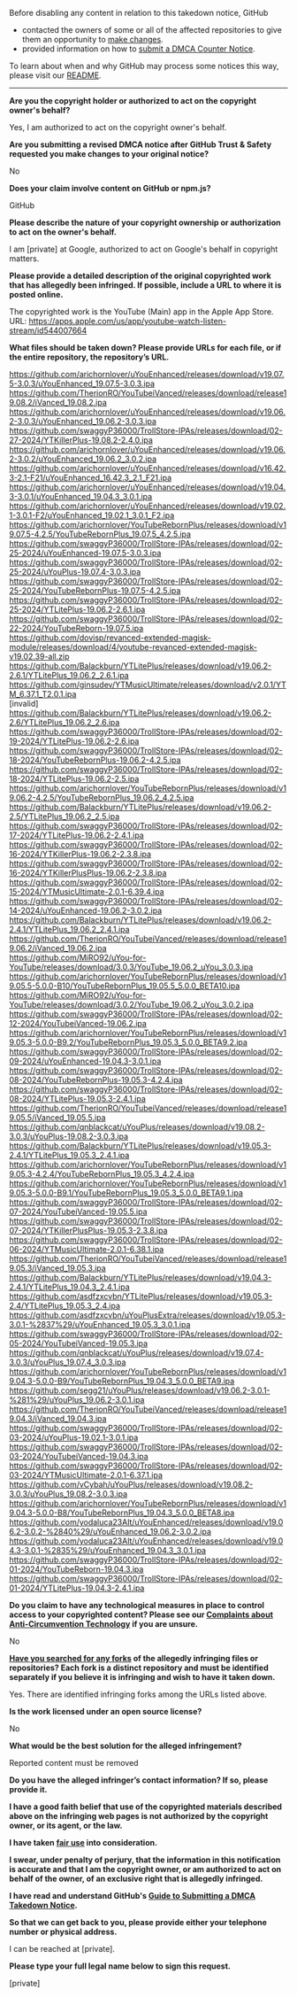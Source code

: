 Before disabling any content in relation to this takedown notice, GitHub
- contacted the owners of some or all of the affected repositories to give them an opportunity to [make changes](https://docs.github.com/en/github/site-policy/dmca-takedown-policy#a-how-does-this-actually-work).
- provided information on how to [submit a DMCA Counter Notice](https://docs.github.com/en/articles/guide-to-submitting-a-dmca-counter-notice).

To learn about when and why GitHub may process some notices this way, please visit our [README](https://github.com/github/dmca/blob/master/README.md#anatomy-of-a-takedown-notice).

---

**Are you the copyright holder or authorized to act on the copyright owner's behalf?**  
  
Yes, I am authorized to act on the copyright owner's behalf.  
  
**Are you submitting a revised DMCA notice after GitHub Trust & Safety requested you make changes to your original notice?**  
  
No  
  
**Does your claim involve content on GitHub or npm.js?**  
  
GitHub  
  
**Please describe the nature of your copyright ownership or authorization to act on the owner's behalf.**  
  
I am [private] at Google, authorized to act on Google's behalf in copyright matters.  
  
**Please provide a detailed description of the original copyrighted work that has allegedly been infringed. If possible, include a URL to where it is posted online.**  
  
The copyrighted work is the YouTube (Main) app in the Apple App Store.    
URL: https://apps.apple.com/us/app/youtube-watch-listen-stream/id544007664  
  
**What files should be taken down? Please provide URLs for each file, or if the entire repository, the repository’s URL.**  
  
https://github.com/arichornlover/uYouEnhanced/releases/download/v19.07.5-3.0.3/uYouEnhanced_19.07.5-3.0.3.ipa  
https://github.com/TherionRO/YouTubeiVanced/releases/download/release19.08.2/iVanced_19.08.2.ipa  
https://github.com/arichornlover/uYouEnhanced/releases/download/v19.06.2-3.0.3/uYouEnhanced_19.06.2-3.0.3.ipa  
https://github.com/swaggyP36000/TrollStore-IPAs/releases/download/02-27-2024/YTKillerPlus-19.08.2-2.4.0.ipa  
https://github.com/arichornlover/uYouEnhanced/releases/download/v19.06.2-3.0.2/uYouEnhanced_19.06.2_3.0.2.ipa  
https://github.com/arichornlover/uYouEnhanced/releases/download/v16.42.3-2.1-F21/uYouEnhanced_16.42.3_2.1_F21.ipa  
https://github.com/arichornlover/uYouEnhanced/releases/download/v19.04.3-3.0.1/uYouEnhanced_19.04.3_3.0.1.ipa  
https://github.com/arichornlover/uYouEnhanced/releases/download/v19.02.1-3.0.1-F2/uYouEnhanced_19.02.1_3.0.1_F2.ipa  
https://github.com/arichornlover/YouTubeRebornPlus/releases/download/v19.07.5-4.2.5/YouTubeRebornPlus_19.07.5_4.2.5.ipa  
https://github.com/swaggyP36000/TrollStore-IPAs/releases/download/02-25-2024/uYouEnhanced-19.07.5-3.0.3.ipa  
https://github.com/swaggyP36000/TrollStore-IPAs/releases/download/02-25-2024/uYouPlus-19.07.4-3.0.3.ipa  
https://github.com/swaggyP36000/TrollStore-IPAs/releases/download/02-25-2024/YouTubeRebornPlus-19.07.5-4.2.5.ipa  
https://github.com/swaggyP36000/TrollStore-IPAs/releases/download/02-25-2024/YTLitePlus-19.06.2-2.6.1.ipa  
https://github.com/swaggyP36000/TrollStore-IPAs/releases/download/02-22-2024/YouTubeReborn-19.07.5.ipa  
https://github.com/dovisp/revanced-extended-magisk-module/releases/download/4/youtube-revanced-extended-magisk-v19.02.39-all.zip  
https://github.com/Balackburn/YTLitePlus/releases/download/v19.06.2-2.6.1/YTLitePlus_19.06.2_2.6.1.ipa  
https://github.com/ginsudev/YTMusicUltimate/releases/download/v2.0.1/YTM_6.37.1_T2.0.1.ipa  
[invalid]  
https://github.com/Balackburn/YTLitePlus/releases/download/v19.06.2-2.6/YTLitePlus_19.06.2_2.6.ipa  
https://github.com/swaggyP36000/TrollStore-IPAs/releases/download/02-19-2024/YTLitePlus-19.06.2-2.6.ipa  
https://github.com/swaggyP36000/TrollStore-IPAs/releases/download/02-18-2024/YouTubeRebornPlus-19.06.2-4.2.5.ipa  
https://github.com/swaggyP36000/TrollStore-IPAs/releases/download/02-18-2024/YTLitePlus-19.06.2-2.5.ipa  
https://github.com/arichornlover/YouTubeRebornPlus/releases/download/v19.06.2-4.2.5/YouTubeRebornPlus_19.06.2_4.2.5.ipa  
https://github.com/Balackburn/YTLitePlus/releases/download/v19.06.2-2.5/YTLitePlus_19.06.2_2.5.ipa  
https://github.com/swaggyP36000/TrollStore-IPAs/releases/download/02-17-2024/YTLitePlus-19.06.2-2.4.1.ipa  
https://github.com/swaggyP36000/TrollStore-IPAs/releases/download/02-16-2024/YTKillerPlus-19.06.2-2.3.8.ipa  
https://github.com/swaggyP36000/TrollStore-IPAs/releases/download/02-16-2024/YTKillerPlusPlus-19.06.2-2.3.8.ipa  
https://github.com/swaggyP36000/TrollStore-IPAs/releases/download/02-15-2024/YTMusicUltimate-2.0.1-6.39.4.ipa  
https://github.com/swaggyP36000/TrollStore-IPAs/releases/download/02-14-2024/uYouEnhanced-19.06.2-3.0.2.ipa  
https://github.com/Balackburn/YTLitePlus/releases/download/v19.06.2-2.4.1/YTLitePlus_19.06.2_2.4.1.ipa  
https://github.com/TherionRO/YouTubeiVanced/releases/download/release19.06.2/iVanced_19.06.2.ipa  
https://github.com/MiRO92/uYou-for-YouTube/releases/download/3.0.3/YouTube_19.06.2_uYou_3.0.3.ipa  
https://github.com/arichornlover/YouTubeRebornPlus/releases/download/v19.05.5-5.0.0-B10/YouTubeRebornPlus_19.05.5_5.0.0_BETA10.ipa  
https://github.com/MiRO92/uYou-for-YouTube/releases/download/3.0.2/YouTube_19.06.2_uYou_3.0.2.ipa  
https://github.com/swaggyP36000/TrollStore-IPAs/releases/download/02-12-2024/YouTubeiVanced-19.06.2.ipa  
https://github.com/arichornlover/YouTubeRebornPlus/releases/download/v19.05.3-5.0.0-B9.2/YouTubeRebornPlus_19.05.3_5.0.0_BETA9.2.ipa  
https://github.com/swaggyP36000/TrollStore-IPAs/releases/download/02-09-2024/uYouEnhanced-19.04.3-3.0.1.ipa  
https://github.com/swaggyP36000/TrollStore-IPAs/releases/download/02-08-2024/YouTubeRebornPlus-19.05.3-4.2.4.ipa  
https://github.com/swaggyP36000/TrollStore-IPAs/releases/download/02-08-2024/YTLitePlus-19.05.3-2.4.1.ipa  
https://github.com/TherionRO/YouTubeiVanced/releases/download/release19.05.5/iVanced_19.05.5.ipa  
https://github.com/qnblackcat/uYouPlus/releases/download/v19.08.2-3.0.3/uYouPlus-19.08.2-3.0.3.ipa  
https://github.com/Balackburn/YTLitePlus/releases/download/v19.05.3-2.4.1/YTLitePlus_19.05.3_2.4.1.ipa  
https://github.com/arichornlover/YouTubeRebornPlus/releases/download/v19.05.3-4.2.4/YouTubeRebornPlus_19.05.3_4.2.4.ipa  
https://github.com/arichornlover/YouTubeRebornPlus/releases/download/v19.05.3-5.0.0-B9.1/YouTubeRebornPlus_19.05.3_5.0.0_BETA9.1.ipa  
https://github.com/swaggyP36000/TrollStore-IPAs/releases/download/02-07-2024/YouTubeiVanced-19.05.5.ipa  
https://github.com/swaggyP36000/TrollStore-IPAs/releases/download/02-07-2024/YTKillerPlusPlus-19.05.3-2.3.8.ipa  
https://github.com/swaggyP36000/TrollStore-IPAs/releases/download/02-06-2024/YTMusicUltimate-2.0.1-6.38.1.ipa  
https://github.com/TherionRO/YouTubeiVanced/releases/download/release19.05.3/iVanced_19.05.3.ipa  
https://github.com/Balackburn/YTLitePlus/releases/download/v19.04.3-2.4.1/YTLitePlus_19.04.3_2.4.1.ipa  
https://github.com/asdfzxcvbn/YTLitePlus/releases/download/v19.05.3-2.4/YTLitePlus_19.05.3_2.4.ipa  
https://github.com/asdfzxcvbn/uYouPlusExtra/releases/download/v19.05.3-3.0.1-%2837%29/uYouEnhanced_19.05.3_3.0.1.ipa  
https://github.com/swaggyP36000/TrollStore-IPAs/releases/download/02-05-2024/YouTubeiVanced-19.05.3.ipa  
https://github.com/qnblackcat/uYouPlus/releases/download/v19.07.4-3.0.3/uYouPlus_19.07.4_3.0.3.ipa  
https://github.com/arichornlover/YouTubeRebornPlus/releases/download/v19.04.3-5.0.0-B9/YouTubeRebornPlus_19.04.3_5.0.0_BETA9.ipa  
https://github.com/segg21/uYouPlus/releases/download/v19.06.2-3.0.1-%281%29/uYouPlus_19.06.2-3.0.1.ipa  
https://github.com/TherionRO/YouTubeiVanced/releases/download/release19.04.3/iVanced_19.04.3.ipa  
https://github.com/swaggyP36000/TrollStore-IPAs/releases/download/02-03-2024/uYouPlus-19.02.1-3.0.1.ipa  
https://github.com/swaggyP36000/TrollStore-IPAs/releases/download/02-03-2024/YouTubeiVanced-19.04.3.ipa  
https://github.com/swaggyP36000/TrollStore-IPAs/releases/download/02-03-2024/YTMusicUltimate-2.0.1-6.37.1.ipa  
https://github.com/vCybah/uYouPlus/releases/download/v19.08.2-3.0.3/uYouPlus_19.08.2-3.0.3.ipa  
https://github.com/arichornlover/YouTubeRebornPlus/releases/download/v19.04.3-5.0.0-B8/YouTubeRebornPlus_19.04.3_5.0.0_BETA8.ipa  
https://github.com/yodaluca23Alt/uYouEnhanced/releases/download/v19.06.2-3.0.2-%2840%29/uYouEnhanced_19.06.2-3.0.2.ipa  
https://github.com/yodaluca23Alt/uYouEnhanced/releases/download/v19.04.3-3.0.1-%2835%29/uYouEnhanced_19.04.3_3.0.1.ipa  
https://github.com/swaggyP36000/TrollStore-IPAs/releases/download/02-01-2024/YouTubeReborn-19.04.3.ipa  
https://github.com/swaggyP36000/TrollStore-IPAs/releases/download/02-01-2024/YTLitePlus-19.04.3-2.4.1.ipa  
  
**Do you claim to have any technological measures in place to control access to your copyrighted content? Please see our <a href="https://docs.github.com/articles/guide-to-submitting-a-dmca-takedown-notice#complaints-about-anti-circumvention-technology">Complaints about Anti-Circumvention Technology</a> if you are unsure.**  
  
No  
  
**<a href="https://docs.github.com/articles/dmca-takedown-policy#b-what-about-forks-or-whats-a-fork">Have you searched for any forks</a> of the allegedly infringing files or repositories? Each fork is a distinct repository and must be identified separately if you believe it is infringing and wish to have it taken down.**  
  
Yes. There are identified infringing forks among the URLs listed above.  
  
**Is the work licensed under an open source license?**  
  
No  
  
**What would be the best solution for the alleged infringement?**  
  
Reported content must be removed  
  
**Do you have the alleged infringer’s contact information? If so, please provide it.**  
  
**I have a good faith belief that use of the copyrighted materials described above on the infringing web pages is not authorized by the copyright owner, or its agent, or the law.**  
  
**I have taken <a href="https://www.lumendatabase.org/topics/22">fair use</a> into consideration.**  
  
**I swear, under penalty of perjury, that the information in this notification is accurate and that I am the copyright owner, or am authorized to act on behalf of the owner, of an exclusive right that is allegedly infringed.**  
  
**I have read and understand GitHub's <a href="https://docs.github.com/articles/guide-to-submitting-a-dmca-takedown-notice/">Guide to Submitting a DMCA Takedown Notice</a>.**  
  
**So that we can get back to you, please provide either your telephone number or physical address.**  
  
I can be reached at [private].  
  
**Please type your full legal name below to sign this request.**  
  
[private]  
